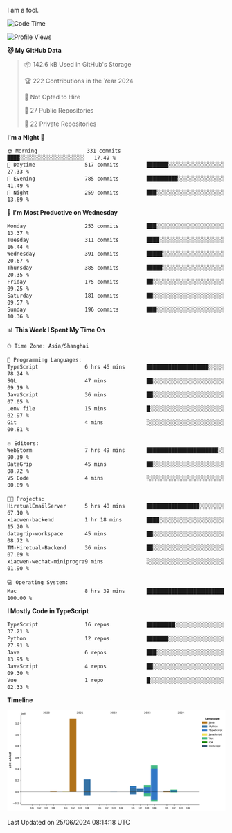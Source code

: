 I am a fool.

<!--START_SECTION:waka-->
![Code Time](http://img.shields.io/badge/Code%20Time-1%2C508%20hrs%2018%20mins-blue)

![Profile Views](http://img.shields.io/badge/Profile%20Views-0-blue)

**🐱 My GitHub Data** 

> 📦 142.6 kB Used in GitHub's Storage 
 > 
> 🏆 222 Contributions in the Year 2024
 > 
> 🚫 Not Opted to Hire
 > 
> 📜 27 Public Repositories 
 > 
> 🔑 22 Private Repositories 
 > 
**I'm a Night 🦉** 

```text
🌞 Morning                331 commits         ████░░░░░░░░░░░░░░░░░░░░░   17.49 % 
🌆 Daytime                517 commits         ███████░░░░░░░░░░░░░░░░░░   27.33 % 
🌃 Evening                785 commits         ██████████░░░░░░░░░░░░░░░   41.49 % 
🌙 Night                  259 commits         ███░░░░░░░░░░░░░░░░░░░░░░   13.69 % 
```
📅 **I'm Most Productive on Wednesday** 

```text
Monday                   253 commits         ███░░░░░░░░░░░░░░░░░░░░░░   13.37 % 
Tuesday                  311 commits         ████░░░░░░░░░░░░░░░░░░░░░   16.44 % 
Wednesday                391 commits         █████░░░░░░░░░░░░░░░░░░░░   20.67 % 
Thursday                 385 commits         █████░░░░░░░░░░░░░░░░░░░░   20.35 % 
Friday                   175 commits         ██░░░░░░░░░░░░░░░░░░░░░░░   09.25 % 
Saturday                 181 commits         ██░░░░░░░░░░░░░░░░░░░░░░░   09.57 % 
Sunday                   196 commits         ███░░░░░░░░░░░░░░░░░░░░░░   10.36 % 
```


📊 **This Week I Spent My Time On** 

```text
🕑︎ Time Zone: Asia/Shanghai

💬 Programming Languages: 
TypeScript               6 hrs 46 mins       ████████████████████░░░░░   78.24 % 
SQL                      47 mins             ██░░░░░░░░░░░░░░░░░░░░░░░   09.19 % 
JavaScript               36 mins             ██░░░░░░░░░░░░░░░░░░░░░░░   07.05 % 
.env file                15 mins             █░░░░░░░░░░░░░░░░░░░░░░░░   02.97 % 
Git                      4 mins              ░░░░░░░░░░░░░░░░░░░░░░░░░   00.81 % 

🔥 Editors: 
WebStorm                 7 hrs 49 mins       ███████████████████████░░   90.39 % 
DataGrip                 45 mins             ██░░░░░░░░░░░░░░░░░░░░░░░   08.72 % 
VS Code                  4 mins              ░░░░░░░░░░░░░░░░░░░░░░░░░   00.89 % 

🐱‍💻 Projects: 
HiretualEmailServer      5 hrs 48 mins       █████████████████░░░░░░░░   67.10 % 
xiaowen-backend          1 hr 18 mins        ████░░░░░░░░░░░░░░░░░░░░░   15.20 % 
datagrip-workspace       45 mins             ██░░░░░░░░░░░░░░░░░░░░░░░   08.72 % 
TM-Hiretual-Backend      36 mins             ██░░░░░░░░░░░░░░░░░░░░░░░   07.09 % 
xiaowen-wechat-miniprogra9 mins              ░░░░░░░░░░░░░░░░░░░░░░░░░   01.90 % 

💻 Operating System: 
Mac                      8 hrs 39 mins       █████████████████████████   100.00 % 
```

**I Mostly Code in TypeScript** 

```text
TypeScript               16 repos            █████████░░░░░░░░░░░░░░░░   37.21 % 
Python                   12 repos            ███████░░░░░░░░░░░░░░░░░░   27.91 % 
Java                     6 repos             ███░░░░░░░░░░░░░░░░░░░░░░   13.95 % 
JavaScript               4 repos             ██░░░░░░░░░░░░░░░░░░░░░░░   09.30 % 
Vue                      1 repo              █░░░░░░░░░░░░░░░░░░░░░░░░   02.33 % 
```



**Timeline**

![Lines of Code chart](https://raw.githubusercontent.com/VeejaLiu/VeejaLiu/master/assets/bar_graph.png)


 Last Updated on 25/06/2024 08:14:18 UTC
<!--END_SECTION:waka-->
